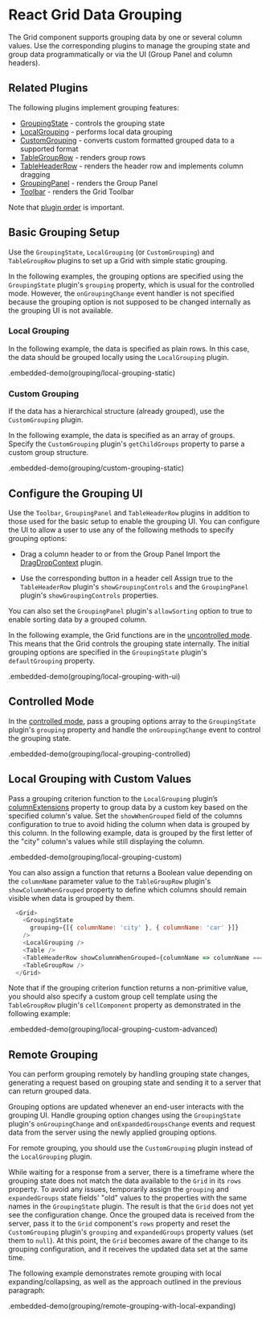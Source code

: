 # React Grid Data Grouping

The Grid component supports grouping data by one or several column values. Use the corresponding plugins to manage the grouping state and group data programmatically or via the UI (Group Panel and column headers).

## Related Plugins

The following plugins implement grouping features:

- [GroupingState](../reference/grouping-state.md) - controls the grouping state
- [LocalGrouping](../reference/local-grouping.md) - performs local data grouping
- [CustomGrouping](../reference/custom-grouping.md) - converts custom formatted grouped data to a supported format
- [TableGroupRow](../reference/table-group-row.md) - renders group rows
- [TableHeaderRow](../reference/table-header-row.md) - renders the header row and implements column dragging
- [GroupingPanel](../reference/grouping-panel.md) - renders the Group Panel
- [Toolbar](../reference/toolbar.md) - renders the Grid Toolbar

Note that [plugin order](./plugin-overview.md#plugin-order) is important.

## Basic Grouping Setup

Use the `GroupingState`, `LocalGrouping` (or `CustomGrouping`) and `TableGroupRow` plugins to set up a Grid with simple static grouping.

In the following examples, the grouping options are specified using the `GroupingState` plugin's `grouping` property, which is usual for the controlled mode. However, the `onGroupingChange` event handler is not specified because the grouping option is not supposed to be changed internally as the grouping UI is not available.

### Local Grouping

In the following example, the data is specified as plain rows. In this case, the data should be grouped locally using the `LocalGrouping` plugin.

.embedded-demo(grouping/local-grouping-static)

### Custom Grouping

If the data has a hierarchical structure (already grouped), use the `CustomGrouping` plugin.

In the following example, the data is specified as an array of groups. Specify the `CustomGrouping` plugin's `getChildGroups` property to parse a custom group structure.

.embedded-demo(grouping/custom-grouping-static)

## Configure the Grouping UI

Use the `Toolbar`, `GroupingPanel` and `TableHeaderRow` plugins in addition to those used for the basic setup to enable the grouping UI. You can configure the UI to allow a user to use any of the following methods to specify grouping options:

- Drag a column header to or from the Group Panel
 Import the [DragDropContext](../reference/drag-drop-context.md) plugin.

- Use the corresponding button in a header cell
 Assign true to the `TableHeaderRow` plugin's `showGroupingControls` and the `GroupingPanel` plugin's `showGroupingControls` properties.

You can also set the `GroupingPanel` plugin's `allowSorting` option to true to enable sorting data by a grouped column.

In the following example, the Grid functions are in the [uncontrolled mode](controlled-and-uncontrolled-modes.md). This means that the Grid controls the grouping state internally. The initial grouping options are specified in the `GroupingState` plugin's `defaultGrouping` property.

.embedded-demo(grouping/local-grouping-with-ui)

## Controlled Mode

In the [controlled mode](controlled-and-uncontrolled-modes.md), pass a grouping options array to the `GroupingState` plugin's `grouping` property and handle the `onGroupingChange` event to control the grouping state.

.embedded-demo(grouping/local-grouping-controlled)

## Local Grouping with Custom Values

Pass a grouping criterion function to the `LocalGrouping` plugin’s [columnExtensions](../reference/local-grouping.md#properties) property to group data by a custom key based on the specified column's value. Set the `showWhenGrouped` field of the columns configuration to true to avoid hiding the column when data is grouped by this column. In the following example, data is grouped by the first letter of the "city" column's values while still displaying the column.

.embedded-demo(grouping/local-grouping-custom)

You can also assign a function that returns a Boolean value depending on the `columnName` parameter value to the `TableGroupRow` plugin's `showColumnWhenGrouped` property to define which columns should remain visible when data is grouped by them.

```js
  <Grid>
    <GroupingState
      grouping={[{ columnName: 'city' }, { columnName: 'car' }]}
    />
    <LocalGrouping />
    <Table />
    <TableHeaderRow showColumnWhenGrouped={columnName => columnName === 'city' || columnName === 'car'}/>
    <TableGroupRow />
  </Grid>
```

Note that if the grouping criterion function returns a non-primitive value, you should also specify a custom group cell template using the `TableGroupRow` plugin's `cellComponent` property as demonstrated in the following example:

.embedded-demo(grouping/local-grouping-custom-advanced)

## Remote Grouping

You can perform grouping remotely by handling grouping state changes, generating a request based on grouping state and sending it to a server that can return grouped data.

Grouping options are updated whenever an end-user interacts with the grouping UI. Handle grouping option changes using the `GroupingState` plugin's `onGroupingChange` and `onExpandedGroupsChange` events and request data from the server using the newly applied grouping options.

For remote grouping, you should use the `CustomGrouping` plugin instead of the `LocalGrouping` plugin.

While waiting for a response from a server, there is a timeframe where the grouping state does not match the data available to the `Grid` in its `rows` property. To avoid any issues, temporarily assign the `grouping` and `expandedGroups` state fields' "old" values to the properties with the same names in the `GroupingState` plugin. The result is that the `Grid` does not yet see the configuration change. Once the grouped data is received from the server, pass it to the `Grid` component's `rows` property and reset the `CustomGrouping` plugin's `grouping` and `expandedGroups` property values (set them to `null`). At this point, the `Grid` becomes aware of the change to its grouping configuration, and it receives the updated data set at the same time.

The following example demonstrates remote grouping with local expanding/collapsing, as well as the approach outlined in the previous paragraph:

.embedded-demo(grouping/remote-grouping-with-local-expanding)

